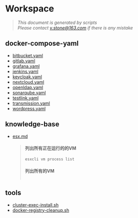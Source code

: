 # Workspace
> *This document is generated by scripts*<br>
> *Please contact v.stone@163.com if there is any mistake*
## docker-compose-yaml
- [bitbucket.yaml](https://raw.githubusercontent.com/seoktaehyeon/workspace/master/docker-compose-yaml/bitbucket.yaml)
- [gitlab.yaml](https://raw.githubusercontent.com/seoktaehyeon/workspace/master/docker-compose-yaml/gitlab.yaml)
- [grafana.yaml](https://raw.githubusercontent.com/seoktaehyeon/workspace/master/docker-compose-yaml/grafana.yaml)
- [jenkins.yaml](https://raw.githubusercontent.com/seoktaehyeon/workspace/master/docker-compose-yaml/jenkins.yaml)
- [keycloak.yaml](https://raw.githubusercontent.com/seoktaehyeon/workspace/master/docker-compose-yaml/keycloak.yaml)
- [nextcloud.yaml](https://raw.githubusercontent.com/seoktaehyeon/workspace/master/docker-compose-yaml/nextcloud.yaml)
- [openldap.yaml](https://raw.githubusercontent.com/seoktaehyeon/workspace/master/docker-compose-yaml/openldap.yaml)
- [sonarqube.yaml](https://raw.githubusercontent.com/seoktaehyeon/workspace/master/docker-compose-yaml/sonarqube.yaml)
- [testlink.yaml](https://raw.githubusercontent.com/seoktaehyeon/workspace/master/docker-compose-yaml/testlink.yaml)
- [transmission.yaml](https://raw.githubusercontent.com/seoktaehyeon/workspace/master/docker-compose-yaml/transmission.yaml)
- [wordpress.yaml](https://raw.githubusercontent.com/seoktaehyeon/workspace/master/docker-compose-yaml/wordpress.yaml)
## knowledge-base
- [esx.md](https://github.com/seoktaehyeon/workspace/blob/master/knowledge-base/esx.md)
  > #### 列出所有正在运行的的VM
  > ```bash
  > esxcli vm process list
  > ```
  > 
  > #### 列出所有的VM
  > ```bash
## tools
- [cluster-exec-install.sh](https://raw.githubusercontent.com/seoktaehyeon/workspace/master/tools/cluster-exec-install.sh)
- [docker-registry-cleanup.sh](https://raw.githubusercontent.com/seoktaehyeon/workspace/master/tools/docker-registry-cleanup.sh)
